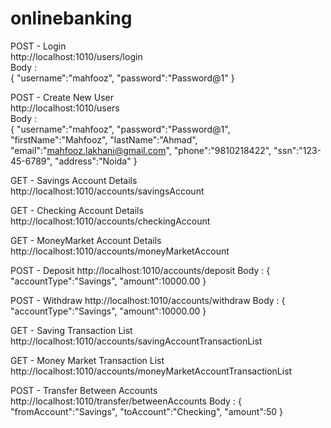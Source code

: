 # onlinebanking
POST - Login  
http://localhost:1010/users/login  
Body :  
{
	"username":"mahfooz",
	"password":"Password@1"
}

POST - Create New User  
http://localhost:1010/users  
Body :  
{
	"username":"mahfooz",
	"password":"Password@1",
	"firstName":"Mahfooz",
	"lastName":"Ahmad",
	"email":"mahfooz.lakhani@gmail.com",
	"phone":"9810218422",
	"ssn":"123-45-6789",
	"address":"Noida"
}

GET - Savings Account Details
http://localhost:1010/accounts/savingsAccount

GET - Checking Account Details
http://localhost:1010/accounts/checkingAccount

GET - MoneyMarket Account Details
http://localhost:1010/accounts/moneyMarketAccount


POST - Deposit
http://localhost:1010/accounts/deposit
Body :
{
	"accountType":"Savings",
	"amount":10000.00
}

POST - Withdraw
http://localhost:1010/accounts/withdraw
Body :
{
	"accountType":"Savings",
	"amount":10000.00
}

GET - Saving Transaction List
http://localhost:1010/accounts/savingAccountTransactionList

GET - Money Market Transaction List
http://localhost:1010/accounts/moneyMarketAccountTransactionList

POST - Transfer Between Accounts
http://localhost:1010/transfer/betweenAccounts
Body :
{
	"fromAccount":"Savings",
	"toAccount":"Checking",
	"amount":50
}
